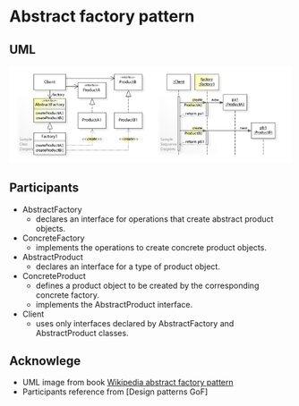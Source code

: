 # Abstract factory pattern

## UML

![abstract factory](../media/abstract_factory.jpg)

## Participants

* AbstractFactory
    - declares an interface for operations that create abstract product objects.
* ConcreteFactory
    - implements the operations to create concrete product objects. 
* AbstractProduct
    - declares an interface for a type of product object. 
* ConcreteProduct
    - defines a product object to be created by the corresponding concrete factory.
    - implements the AbstractProduct interface. 
* Client
    - uses only interfaces declared by AbstractFactory and AbstractProduct classes.

## Acknowlege

* UML image from book [Wikipedia abstract factory pattern](https://en.wikipedia.org/wiki/Abstract_factory_pattern)
* Participants reference from [Design patterns GoF]
